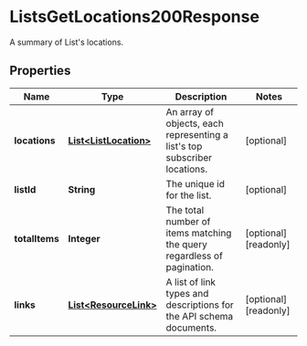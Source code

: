 

# ListsGetLocations200Response

A summary of List's locations.

## Properties

| Name | Type | Description | Notes |
|------------ | ------------- | ------------- | -------------|
|**locations** | [**List&lt;ListLocation&gt;**](ListLocation.md) | An array of objects, each representing a list&#39;s top subscriber locations. |  [optional] |
|**listId** | **String** | The unique id for the list. |  [optional] |
|**totalItems** | **Integer** | The total number of items matching the query regardless of pagination. |  [optional] [readonly] |
|**links** | [**List&lt;ResourceLink&gt;**](ResourceLink.md) | A list of link types and descriptions for the API schema documents. |  [optional] [readonly] |



